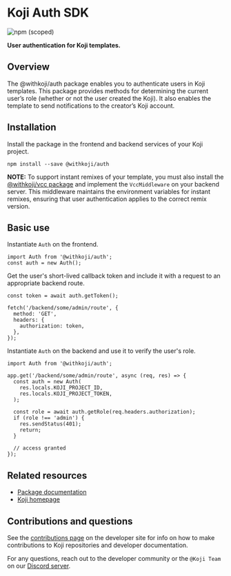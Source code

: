 # Koji Auth SDK
![npm (scoped)](https://img.shields.io/npm/v/@withkoji/auth?color=green&style=flat-square)

**User authentication for Koji templates.**

## Overview

The @withkoji/auth package enables you to authenticate users in Koji templates. This package provides methods for determining the current user’s role (whether or not the user created the Koji). It also enables the template to send notifications to the creator’s Koji account.

## Installation

Install the package in the frontend and backend services of your Koji project.

```
npm install --save @withkoji/auth
```

**NOTE:** To support instant remixes of your template, you must also install the [@withkoji/vcc package](https://developer.withkoji.com/reference/packages/withkoji-vcc-package) and implement the `VccMiddleware` on your backend server. This middleware maintains the environment variables for instant remixes, ensuring that user authentication applies to the correct remix version.

## Basic use

Instantiate `Auth` on the frontend.

```
import Auth from '@withkoji/auth';
const auth = new Auth();
```

Get the user's short-lived callback token and include it with a request to an appropriate backend route.

```
const token = await auth.getToken();

fetch('/backend/some/admin/route', {
  method: 'GET',
  headers: {
    authorization: token,
  },
});

```

Instantiate `Auth` on the backend and use it to verify the user's role.
```
import Auth from '@withkoji/auth';

app.get('/backend/some/admin/route', async (req, res) => {
  const auth = new Auth(
    res.locals.KOJI_PROJECT_ID,
    res.locals.KOJI_PROJECT_TOKEN,
  );

  const role = await auth.getRole(req.headers.authorization);
  if (role !== 'admin') {
    res.sendStatus(401);
    return;
  }

  // access granted
});
```

## Related resources

* [Package documentation](https://developer.withkoji.com/reference/packages/withkoji-koji-auth-sdk)
* [Koji homepage](http://withkoji.com/)

## Contributions and questions

See the [contributions page](https://developer.withkoji.com/docs/about/contribute-koji-developers) on the developer site for info on how to make contributions to Koji repositories and developer documentation.

For any questions, reach out to the developer community or the `@Koji Team` on our [Discord server](https://discord.com/invite/9egkTWf4ec).
